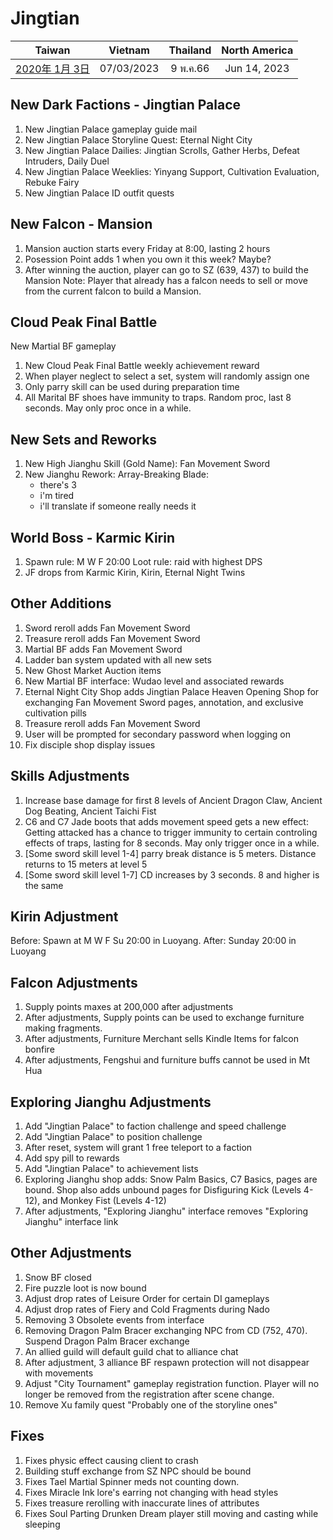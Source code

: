 # Jingtian

| Taiwan | Vietnam | Thailand | North America |
| :-: | :-: | :-: | :-: |
| [2020年 1月 3日](http://9y.bfage.com/news/detail/2309) | 07/03/2023 | 9 พ.ค.66 | Jun 14, 2023 |

## New Dark Factions - Jingtian Palace
1. New Jingtian Palace gameplay guide mail
1. New Jingtian Palace Storyline Quest: Eternal Night City
1. New Jingtian Palace Dailies: Jingtian Scrolls, Gather Herbs, Defeat Intruders, Daily Duel
1. New Jingtian Palace Weeklies: Yinyang Support, Cultivation Evaluation, Rebuke Fairy
1. New Jingtian Palace ID outfit quests

## New Falcon - Mansion
1. Mansion auction starts every Friday at 8:00, lasting 2 hours
1. Posession Point adds 1 when you own it this week? Maybe?
1. After winning the auction, player can go to SZ (639, 437) to build the Mansion
   Note: Player that already has a falcon needs to sell or move from the current falcon to build a Mansion.

## Cloud Peak Final Battle
New Martial BF gameplay
1. New Cloud Peak Final Battle weekly achievement reward
1. When player neglect to select a set, system will randomly assign one
1. Only parry skill can be used during preparation time
1. All Marital BF shoes have immunity to traps. Random proc, last 8 seconds. May only proc once in a while.

## New Sets and Reworks
1. New High Jianghu Skill (Gold Name): Fan Movement Sword
1. New Jianghu Rework: Array-Breaking Blade:
   - there's 3
   - i'm tired
   - i'll translate if someone really needs it

## World Boss - Karmic Kirin
1. Spawn rule: M W F 20:00
   Loot rule: raid with highest DPS
1. JF drops from Karmic Kirin, Kirin, Eternal Night Twins

## Other Additions
1. Sword reroll adds Fan Movement Sword
1. Treasure reroll adds Fan Movement Sword
1. Martial BF adds Fan Movement Sword
1. Ladder ban system updated with all new sets
1. New Ghost Market Auction items
1. New Martial BF interface: Wudao level and associated rewards
1. Eternal Night City Shop adds Jingtian Palace Heaven Opening Shop for exchanging Fan Movement Sword pages, annotation, and exclusive cultivation pills
1. Treasure reroll adds Fan Movement Sword
1. User will be prompted for secondary password when logging on
1. Fix disciple shop display issues

## Skills Adjustments
1. Increase base damage for first 8 levels of Ancient Dragon Claw, Ancient Dog Beating, Ancient Taichi Fist
1. C6 and C7 Jade boots that adds movement speed gets a new effect: Getting attacked has a chance to trigger immunity to certain controling effects of traps, lasting for 8 seconds. May only trigger once in a while.
1. [Some sword skill level 1-4] parry break distance is 5 meters. Distance returns to 15 meters at level 5
1. [Some sword skill level 1-7] CD increases by 3 seconds. 8 and higher is the same

## Kirin Adjustment
Before: Spawn at M W F Su 20:00 in Luoyang.
After: Sunday 20:00 in Luoyang

## Falcon Adjustments
1. Supply points maxes at 200,000 after adjustments
1. After adjustments, Supply points can be used to exchange furniture making fragments.
1. After adjustments, Furniture Merchant sells Kindle Items for falcon bonfire
1. After adjustments, Fengshui and furniture buffs cannot be used in Mt Hua

## Exploring Jianghu Adjustments
1. Add "Jingtian Palace" to faction challenge and speed challenge
1. Add "Jingtian Palace" to position challenge
1. After reset, system will grant 1 free teleport to a faction
1. Add spy pill to rewards
1. Add "Jingtian Palace" to achievement lists
1. Exploring Jianghu shop adds: Snow Palm Basics, C7 Basics, pages are bound. Shop also adds unbound pages for Disfiguring Kick (Levels 4-12), and Monkey Fist (Levels 4-12)
1. After adjustments, "Exploring Jianghu" interface removes "Exploring Jianghu" interface link

## Other Adjustments
1. Snow BF closed
1. Fire puzzle loot is now bound
1. Adjust drop rates of Leisure Order for certain DI gameplays
1. Adjust drop rates of Fiery and Cold Fragments during Nado
1. Removing 3 Obsolete events from interface
1. Removing Dragon Palm Bracer exchanging NPC from CD (752, 470). Suspend Dragon Palm Bracer exchange
1. An allied guild will default guild chat to alliance chat
1. After adjustment, 3 alliance BF respawn protection will not disappear with movements
1. Adjust "City Tournament" gameplay registration function. Player will no longer be removed from the registration after scene change.
1. Remove Xu family quest "Probably one of the storyline ones"

## Fixes
1. Fixes physic effect causing client to crash
1. Building stuff exchange from SZ NPC should be bound
1. Fixes Tael Martial Spinner meds not counting down.
1. Fixes Miracle Ink lore's earring not changing with head styles
1. Fixes treasure rerolling with inaccurate lines of attributes
1. Fixes Soul Parting Drunken Dream player still moving and casting while sleeping
